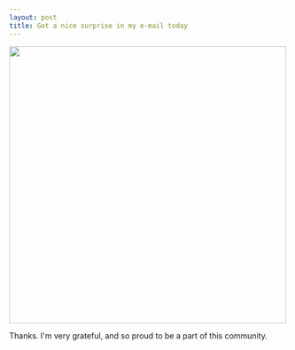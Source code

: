 ```yaml
---
layout: post
title: Got a nice surprise in my e-mail today
---
```


<a href="url"><img src="{{site.url}}/assets/maintainer.png" align="middle" height="500"></a>

Thanks. I'm very grateful, and
so proud to be a part of this community.
